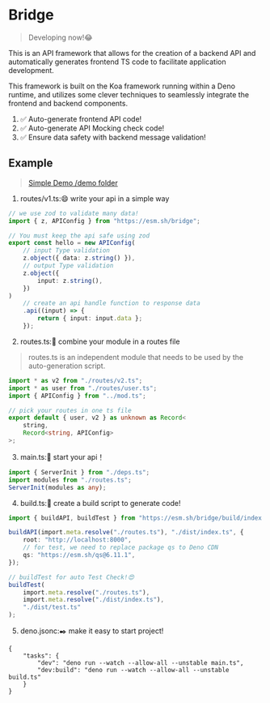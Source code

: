 # Bridge

> Developing now!😂

This is an API framework that allows for the creation of a backend API and automatically generates frontend TS code to facilitate application development.

This framework is built on the Koa framework running within a Deno runtime, and utilizes some clever techniques to seamlessly integrate the frontend and backend components.

1. ✅ Auto-generate frontend API code!
2. ✅ Auto-generate API Mocking check code!
3. ✅ Ensure data safety with backend message validation!

## Example

> [Simple Demo /demo folder](./demo/)

1. routes/v1.ts:😄 write your api in a simple way

```ts
// we use zod to validate many data!
import { z, APIConfig } from "https://esm.sh/bridge";

// You must keep the api safe using zod
export const hello = new APIConfig(
    // input Type validation
    z.object({ data: z.string() }),
    // output Type validation
    z.object({
        input: z.string(),
    })
)
    // create an api handle function to response data
    .api((input) => {
        return { input: input.data };
    });
```

2. routes.ts:🚥 combine your module in a routes file

> routes.ts is an independent module that needs to be used by the auto-generation script.

```ts
import * as v2 from "./routes/v2.ts";
import * as user from "./routes/user.ts";
import { APIConfig } from "../mod.ts";

// pick your routes in one ts file
export default { user, v2 } as unknown as Record<
    string,
    Record<string, APIConfig>
>;
```

3. main.ts:🚀 start your api！

```ts
import { ServerInit } from "./deps.ts";
import modules from "./routes.ts";
ServerInit(modules as any);
```

4. build.ts:🤖 create a build script to generate code!

```ts
import { buildAPI, buildTest } from "https://esm.sh/bridge/build/index.ts";

buildAPI(import.meta.resolve("./routes.ts"), "./dist/index.ts", {
    root: "http://localhost:8000",
    // for test, we need to replace package qs to Deno CDN
    qs: "https://esm.sh/qs@6.11.1",
});

// buildTest for auto Test Check!😍
buildTest(
    import.meta.resolve("./routes.ts"),
    import.meta.resolve("./dist/index.ts"),
    "./dist/test.ts"
);
```

5. deno.jsonc:✒️ make it easy to start project!

```jsonc
{
    "tasks": {
        "dev": "deno run --watch --allow-all --unstable main.ts",
        "dev:build": "deno run --watch --allow-all --unstable build.ts"
    }
}
```
